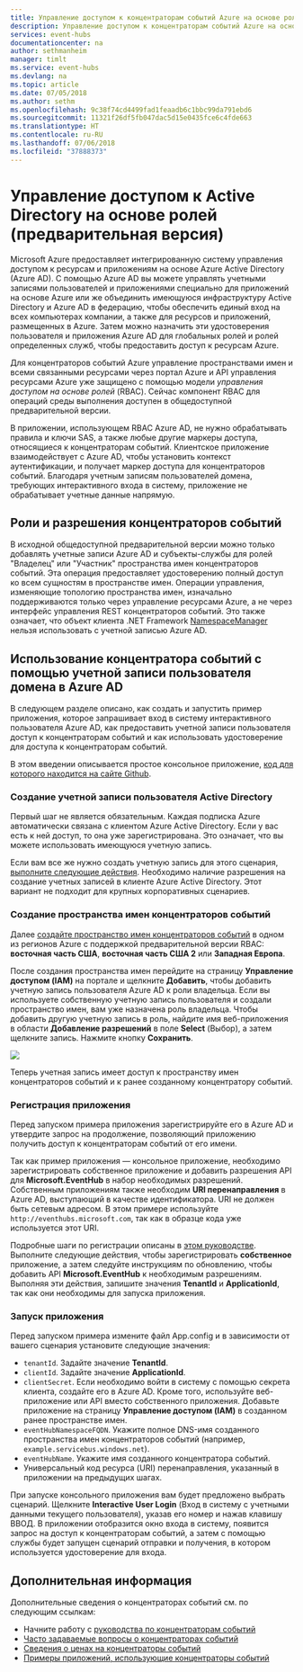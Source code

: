 ```yaml
---
title: Управление доступом к концентраторам событий Azure на основе ролей (RBAC) (предварительная версия) | Документация Майкрософт
description: Управление доступом к концентраторам событий Azure на основе ролей
services: event-hubs
documentationcenter: na
author: sethmanheim
manager: timlt
ms.service: event-hubs
ms.devlang: na
ms.topic: article
ms.date: 07/05/2018
ms.author: sethm
ms.openlocfilehash: 9c38f74cd4499fad1feaadb6c1bbc99da791ebd6
ms.sourcegitcommit: 11321f26df5fb047dac5d15e0435fce6c4fde663
ms.translationtype: HT
ms.contentlocale: ru-RU
ms.lasthandoff: 07/06/2018
ms.locfileid: "37888373"
---
```

# <a name="active-directory-role-based-access-control-preview"></a>Управление доступом к Active Directory на основе ролей (предварительная версия)

Microsoft Azure предоставляет интегрированную систему управления доступом к ресурсам и приложениям на основе Azure Active Directory (Azure AD). С помощью Azure AD вы можете управлять учетными записями пользователей и приложениями специально для приложений на основе Azure или же объединить имеющуюся инфраструктуру Active Directory и Azure AD в федерацию, чтобы обеспечить единый вход на всех компьютерах компании, а также для ресурсов и приложений, размещенных в Azure. Затем можно назначить эти удостоверения пользователя и приложения Azure AD для глобальных ролей и ролей определенных служб, чтобы предоставить доступ к ресурсам Azure.

Для концентраторов событий Azure управление пространствами имен и всеми связанными ресурсами через портал Azure и API управления ресурсами Azure уже защищено с помощью модели *управления доступом на основе ролей* (RBAC). Сейчас компонент RBAC для операций среды выполнения доступен в общедоступной предварительной версии. 

В приложении, использующем RBAC Azure AD, не нужно обрабатывать правила и ключи SAS, а также любые другие маркеры доступа, относящиеся к концентраторам событий. Клиентское приложение взаимодействует с Azure AD, чтобы установить контекст аутентификации, и получает маркер доступа для концентраторов событий. Благодаря учетным записям пользователей домена, требующих интерактивного входа в систему, приложение не обрабатывает учетные данные напрямую.

## <a name="event-hubs-roles-and-permissions"></a>Роли и разрешения концентраторов событий

В исходной общедоступной предварительной версии можно только добавлять учетные записи Azure AD и субъекты-службы для ролей "Владелец" или "Участник" пространства имен концентраторов событий. Эта операция предоставляет удостоверению полный доступ ко всем сущностям в пространстве имен. Операции управления, изменяющие топологию пространства имен, изначально поддерживаются только через управление ресурсами Azure, а не через интерфейс управления REST концентраторов событий. Это также означает, что объект клиента .NET Framework [NamespaceManager](/dotnet/api/microsoft.servicebus.namespacemanager) нельзя использовать с учетной записью Azure AD.  

## <a name="use-event-hubs-with-an-azure-ad-domain-user-account"></a>Использование концентратора событий с помощью учетной записи пользователя домена в Azure AD

В следующем разделе описано, как создать и запустить пример приложения, которое запрашивает вход в систему интерактивного пользователя Azure AD, как предоставить учетной записи пользователя доступ к концентраторам событий и как использовать удостоверение для доступа к концентраторам событий. 

В этом введении описывается простое консольное приложение, [код для которого находится на сайте Github](https://github.com/Azure/azure-event-hubs/tree/master/samples/DotNet/Rbac/EventHubsSenderReceiverRbac/).

### <a name="create-an-active-directory-user-account"></a>Создание учетной записи пользователя Active Directory

Первый шаг не является обязательным. Каждая подписка Azure автоматически связана с клиентом Azure Active Directory. Если у вас есть к ней доступ, то она уже зарегистрирована. Это означает, что вы можете использовать имеющуюся учетную запись. 

Если вам все же нужно создать учетную запись для этого сценария, [выполните следующие действия](../automation/automation-create-aduser-account.md). Необходимо наличие разрешения на создание учетных записей в клиенте Azure Active Directory. Этот вариант не подходит для крупных корпоративных сценариев.

### <a name="create-an-event-hubs-namespace"></a>Создание пространства имен концентраторов событий

Далее [создайте пространство имен концентраторов событий](event-hubs-create.md) в одном из регионов Azure с поддержкой предварительной версии RBAC: **восточная часть США**, **восточная часть США 2** или **Западная Европа**. 

После создания пространства имен перейдите на страницу **Управление доступом (IAM)** на портале и щелкните **Добавить**, чтобы добавить учетную запись пользователя Azure AD к роли владельца. Если вы используете собственную учетную запись пользователя и создали пространство имен, вам уже назначена роль владельца. Чтобы добавить другую учетную запись в роль, найдите имя веб-приложения в области **Добавление разрешений** в поле **Select** (Выбор), а затем щелкните запись. Нажмите кнопку **Сохранить**.
 
![](./media/event-hubs-role-based-access-control/rbac1.PNG)

Теперь учетная запись имеет доступ к пространству имен концентраторов событий и к ранее созданному концентратору событий.
 
### <a name="register-the-application"></a>Регистрация приложения

Перед запуском примера приложения зарегистрируйте его в Azure AD и утвердите запрос на продолжение, позволяющий приложению получить доступ к концентраторам событий от его имени. 

Так как пример приложения — консольное приложение, необходимо зарегистрировать собственное приложение и добавить разрешения API для **Microsoft.EventHub** в набор необходимых разрешений. Собственным приложениям также необходим **URI перенаправления** в Azure AD, выступающий в качестве идентификатора. URI не должен быть сетевым адресом. В этом примере используйте `http://eventhubs.microsoft.com`, так как в образце кода уже используется этот URI.

Подробные шаги по регистрации описаны в [этом руководстве](../active-directory/develop/active-directory-integrating-applications.md). Выполните следующие действия, чтобы зарегистрировать **собственное** приложение, а затем следуйте инструкциям по обновлению, чтобы добавить API **Microsoft.EventHub** к необходимым разрешениям. Выполняя эти действия, запишите значения **TenantId** и **ApplicationId**, так как они необходимы для запуска приложения.

### <a name="run-the-app"></a>Запуск приложения

Перед запуском примера измените файл App.config и в зависимости от вашего сценария установите следующие значения:

- `tenantId`. Задайте значение **TenantId**.
- `clientId`. Задайте значение **ApplicationId**. 
- `clientSecret`. Если необходимо войти в систему с помощью секрета клиента, создайте его в Azure AD. Кроме того, используйте веб-приложение или API вместо собственного приложения. Добавьте приложение на страницу **Управление доступом (IAM)** в созданном ранее пространстве имен.
- `eventHubNamespaceFQDN`. Укажите полное DNS-имя созданного пространства имен концентраторов событий (например, `example.servicebus.windows.net`).
- `eventHubName`. Укажите имя созданного концентратора событий.
- Универсальный код ресурса (URI) перенаправления, указанный в приложении на предыдущих шагах.
 
При запуске консольного приложения вам будет предложено выбрать сценарий. Щелкните **Interactive User Login** (Вход в систему с учетными данными текущего пользователя), указав его номер и нажав клавишу ВВОД. В приложении отобразится окно входа в систему, появится запрос на доступ к концентраторам событий, а затем с помощью службы будет запущен сценарий отправки и получения, в котором используется удостоверение для входа.

## <a name="next-steps"></a>Дополнительная информация

Дополнительные сведения о концентраторах событий см. по следующим ссылкам:

* Начните работу с [руководства по концентраторам событий](event-hubs-dotnet-standard-getstarted-send.md)
* [Часто задаваемые вопросы о концентраторах событий](event-hubs-faq.md)
* [Сведения о ценах на концентраторы событий](https://azure.microsoft.com/pricing/details/event-hubs/)
* [Примеры приложений, использующие концентраторы событий](https://github.com/Azure/azure-event-hubs/tree/master/samples)